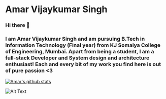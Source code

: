 # Amar Vijaykumar Singh
### Hi there 👋
### I am Amar Vijaykumar Singh and am pursuing B.Tech in Information Technology (Final year) from KJ Somaiya College of Engineering, Mumbai. Apart from being a student, I am a full-stack Developer and System design and architecture enthusiast! Each and every bit of my work you find here is out of pure passion <3

[![Amar's github stats](https://github-readme-stats.vercel.app/api?username=amarvsingh&count_private=true&show_icons=true$theme=onedark)](https://github.com/anuraghazra/github-readme-stats)

![Alt Text](https://media.giphy.com/media/USV0ym3bVWQJJmNu3N/giphy.gif)

